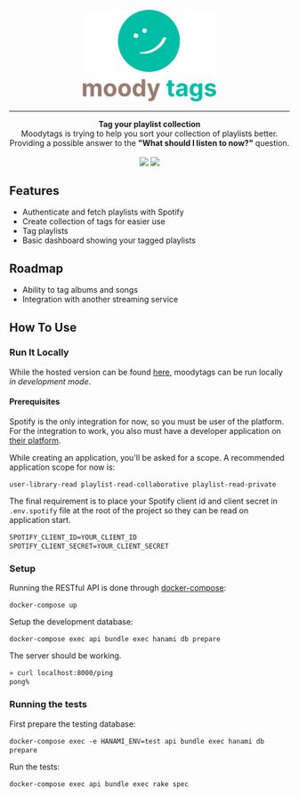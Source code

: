 <p align="center">
  <a href="https://moodytags.shiftingphotons.dev"><img src="public/gh_logo.png" width="240"/></a>
</p>

---  

<p align="center">
  <strong>Tag your playlist collection</strong></br>
  Moodytags is trying to help you sort your collection of playlists better.</br>Providing a possible answer to the <strong>"What should I listen to now?"</strong> question.</br></br>
  <img src="https://img.shields.io/github/v/release/shiftingphotons/moodytags?include_prereleases"/>
  <img src="https://img.shields.io/github/workflow/status/shiftingphotons/moodytags/Spec"/></br>
</p>

## Features
- Authenticate and fetch playlists with Spotify
- Create collection of tags for easier use
- Tag playlists
- Basic dashboard showing your tagged playlists

## Roadmap
- Ability to tag albums and songs
- Integration with another streaming service
  
  
## How To Use
### Run It Locally
While the hosted version can be found [here](https://moodytags.shiftingphotons.dev), moodytags can be run locally _in development mode_.  

#### Prerequisites
Spotify is the only integration for now, so you must be user of the platform. For the integration to work, you also must have a developer application on [their platform](https://developer.spotify.com/dashboard/).  

While creating an application, you'll be asked for a scope. A recommended application scope for now is:  
```
user-library-read playlist-read-collaborative playlist-read-private
```  

The final requirement is to place your Spotify client id and client secret in `.env.spotify` file at the root of the project so they can be read on application start.
```
SPOTIFY_CLIENT_ID=YOUR_CLIENT_ID
SPOTIFY_CLIENT_SECRET=YOUR_CLIENT_SECRET
```


### Setup

Running the RESTful API is done through [docker-compose](https://docs.docker.com/compose/):  
```
docker-compose up
```
Setup the development database:
```
docker-compose exec api bundle exec hanami db prepare
```
The server should be working.
```
» curl localhost:8000/ping
pong% 
```

### Running the tests

First prepare the testing database:
```
docker-compose exec -e HANAMI_ENV=test api bundle exec hanami db prepare
```
Run the tests:
```
docker-compose exec api bundle exec rake spec
```
